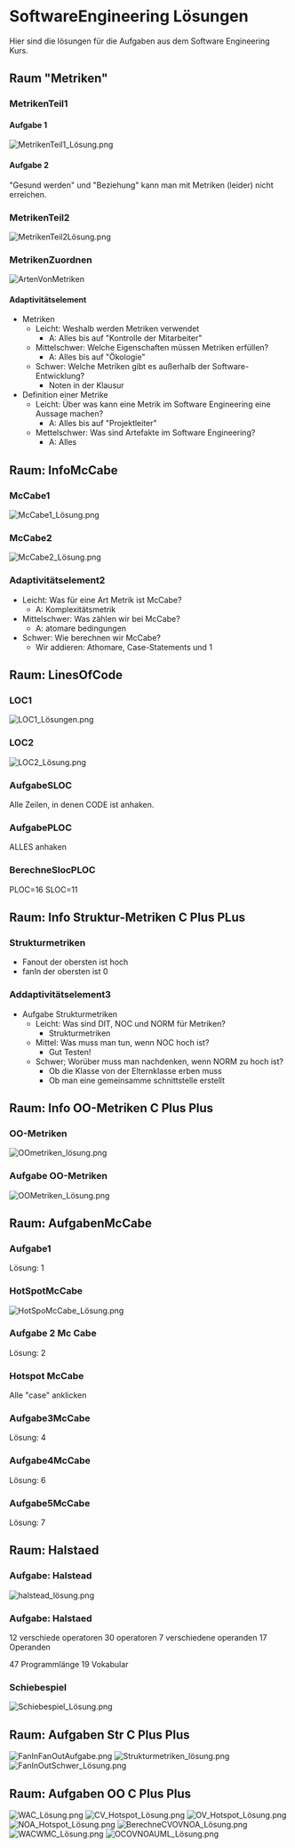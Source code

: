 # SoftwareEngineering Lösungen

Hier sind die lösungen für die Aufgaben aus dem Software Engineering Kurs.

## Raum "Metriken"
### MetrikenTeil1
#### Aufgabe 1
![MetrikenTeil1_Lösung.png](MetrikenTeil1_Lösung.png)
#### Aufgabe 2
"Gesund werden" und "Beziehung" kann man mit Metriken (leider) nicht erreichen.
### MetrikenTeil2
![MetrikenTeil2Lösung.png](MetrikenTeil2Lösung.png)
### MetrikenZuordnen
![ArtenVonMetriken](ArtenVonMetriken.png)
#### Adaptivitätselement
- Metriken
  - Leicht: Weshalb werden Metriken verwendet
    - A: Alles bis auf "Kontrolle der Mitarbeiter"
  - Mittelschwer: Welche Eigenschaften müssen Metriken erfüllen?
    - A: Alles bis auf "Ökologie"
  - Schwer: Welche Metriken gibt es außerhalb der Software-Entwicklung?
    - Noten in der Klausur
- Definition einer Metrike
  - Leicht: Über was kann eine Metrik im Software Engineering eine Aussage machen?
    - A: Alles bis auf "Projektleiter"
  - Mettelschwer: Was sind Artefakte im Software Engineering?
    - A: Alles

## Raum: InfoMcCabe
### McCabe1
![McCabe1_Lösung.png](McCabe1_Lösung.png)
### McCabe2
![McCabe2_Lösung.png](McCabe2_Lösung.png)
### Adaptivitätselement2
- Leicht: Was für eine Art Metrik ist McCabe?
  - A: Komplexitätsmetrik
- Mittelschwer: Was zählen wir bei McCabe?
  - A: atomare bedingungen
- Schwer: Wie berechnen wir McCabe?
  - Wir addieren: Athomare, Case-Statements und 1

## Raum: LinesOfCode
### LOC1
![LOC1_Lösungen.png](LOC1_Lösungen.png)
### LOC2
![LOC2_Lösung.png](LOC2_Lösung.png)
### AufgabeSLOC
Alle Zeilen, in denen CODE ist anhaken.
### AufgabePLOC
ALLES anhaken
### BerechneSlocPLOC
PLOC=16 SLOC=11

## Raum: Info Struktur-Metriken C Plus PLus
### Strukturmetriken
- Fanout der obersten ist hoch
- fanIn der obersten ist 0

### Addaptivitätselement3
- Aufgabe Strukturmetriken
  - Leicht: Was sind DIT, NOC und NORM für Metriken?
    - Strukturmetriken
  - Mittel: Was muss man tun, wenn NOC hoch ist?
    - Gut Testen!
  - Schwer; Worüber muss man nachdenken, wenn NORM zu hoch ist?
    - Ob die Klasse von der Elternklasse erben muss
    - Ob man eine gemeinsamme schnittstelle erstellt

## Raum: Info OO-Metriken C Plus Plus
### OO-Metriken
![OOmetriken_lösung.png](OOmetriken_lösung.png)
### Aufgabe OO-Metriken
![OOMetriken_Lösung.png](OOMetriken_Lösung.png)

## Raum: AufgabenMcCabe
### Aufgabe1
Lösung: 1
### HotSpotMcCabe
![HotSpoMcCabe_Lösung.png](HotSpoMcCabe_Lösung.png)
### Aufgabe 2 Mc Cabe
Lösung: 2
### Hotspot McCabe
Alle "case" anklicken
### Aufgabe3McCabe
Lösung: 4
### Aufgabe4McCabe
Lösung: 6
### Aufgabe5McCabe
Lösung: 7

## Raum: Halstaed
### Aufgabe: Halstead
![halstead_lösung.png](halstead_lösung.png)
### Aufgabe: Halstaed
12 verschiede operatoren
30 operatoren
7 verschiedene operanden
17  Operanden

47 Programmlänge
19 Vokabular
### Schiebespiel
![Schiebespiel_Lösung.png](Schiebespiel_Lösung.png)

## Raum: Aufgaben Str C Plus Plus
![FanInFanOutAufgabe.png](FanInFanOutAufgabe.png)
![Strukturmetriken_lösung.png](Strukturmetriken_lösung.png)
![FanInOutSchwer_Lösung.png](FanInOutSchwer_Lösung.png)

## Raum: Aufgaben OO C Plus Plus
![WAC_Lösung.png](WAC_Lösung.png)
![CV_Hotspot_Lösung.png](CV_Hotspot_Lösung.png)
![OV_Hotspot_Lösung.png](OV_Hotspot_Lösung.png)
![NOA_Hotspot_Lösung.png](NOA_Hotspot_Lösung.png)
![BerechneCVOVNOA_Lösung.png](BerechneCVOVNOA_Lösung.png)
![WACWMC_Lösung.png](WACWMC_Lösung.png)
![OCOVNOAUML_Lösung.png](OCOVNOAUML_Lösung.png)